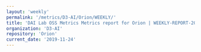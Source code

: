 ```yaml
---
layout: 'weekly'
permalink: '/metrics/D3-AI/Orion/WEEKLY/'
title: 'DAI Lab OSS Metrics Metrics report for Orion | WEEKLY-REPORT-2019-11-24'
organization: 'D3-AI'
repository: 'Orion'
current_date: '2019-11-24'
---
```

